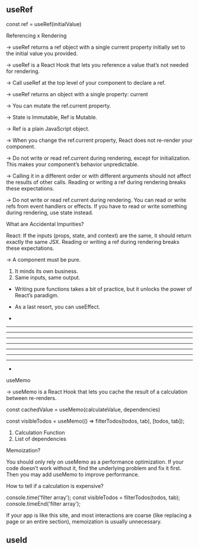 useRef
------


const ref = useRef(initialValue)

Referencing x Rendering

-> useRef returns a ref object with a single current property initially set to the initial value you provided.

-> useRef is a React Hook that lets you reference a value that’s not needed for rendering.

-> Call useRef at the top level of your component to declare a ref.

-> useRef returns an object with a single property: current

-> You can mutate the ref.current property.

-> State is Immutable, Ref is Mutable.

-> Ref is a plain JavaScript object.

-> When you change the ref.current property, React does not re-render your component.

-> Do not write or read ref.current during rendering, except for initialization. This makes your component’s behavior unpredictable.

-> Calling it in a different order or with different arguments should not affect the results of other calls.
Reading or writing a ref during rendering breaks these expectations.

-> Do not write or read ref.current during rendering. You can read or write refs from event handlers or effects. If you have to read or write something during rendering, use state instead.

What are Accidental Impurities?


React:
If the inputs (props, state, and context) are the same, it should return exactly the same JSX. Reading or writing a ref during rendering breaks these expectations.


-> A component must be pure.
1. It minds its own business.
2. Same inputs, same output.

- Writing pure functions takes a bit of practice, but it unlocks the power of React’s paradigm.

- As a last resort, you can useEffect.

-
---
------
---------
------------
---------
------
---
-


useMemo

-> useMemo is a React Hook that lets you cache the result of a calculation between re-renders.


const cachedValue = useMemo(calculateValue, dependencies)

const visibleTodos = useMemo(() => filterTodos(todos, tab), [todos, tab]);

1. Calculation Function
2. List of dependencies








Memoization?

You should only rely on useMemo as a performance optimization. If your code doesn’t work without it, find the underlying problem and fix it first. Then you may add useMemo to improve performance.



How to tell if a calculation is expensive? 

console.time('filter array');
const visibleTodos = filterTodos(todos, tab);
console.timeEnd('filter array');

If your app is like this site, and most interactions are coarse (like replacing a page or an entire section), memoization is usually unnecessary.



useId
-----



















